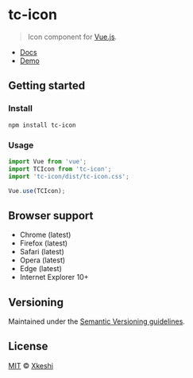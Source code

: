 # tc-icon

> Icon component for [Vue.js](https://vuejs.org/).

- [Docs](docs/index.md)
- [Demo](https://xkeshi.github.io/eks/#/components/icon)

## Getting started

### Install

```shell
npm install tc-icon
```

### Usage

```js
import Vue from 'vue';
import TCIcon from 'tc-icon';
import 'tc-icon/dist/tc-icon.css';

Vue.use(TCIcon);
```

## Browser support

- Chrome (latest)
- Firefox (latest)
- Safari (latest)
- Opera (latest)
- Edge (latest)
- Internet Explorer 10+

## Versioning

Maintained under the [Semantic Versioning guidelines](http://semver.org).

## License

[MIT](http://opensource.org/licenses/MIT) © [Xkeshi](http://xkeshi.com)
